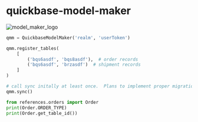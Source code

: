 # quickbase-model-maker

![model_maker_logo](https://user-images.githubusercontent.com/38849824/181615187-f4682023-e299-429a-b444-eaad335d48a9.png)


```python
qmm = QuickbaseModelMaker('realm', 'userToken')

qmm.register_tables(
    [
        ('bqs6asdf', 'bqs8asdf'),  # order records
        ('bqs6asdf', 'brzasdf')  # shipment records
    ]
)

# call sync initally at least once.  Plans to implement proper migrations and sycn on schedule in future!
qmm.sync()
```

```python
from references.orders import Order
print(Order.ORDER_TYPE)
print(Order.get_table_id())
```
